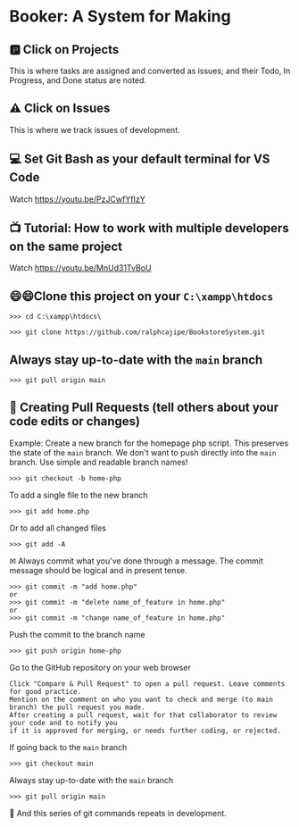 # Booker: A System for Making

## 🅿 Click on Projects 
This is where tasks are assigned and converted as issues; and their Todo, In Progress, and Done status are noted.

## ⚠ Click on Issues
This is where we track issues of development.

## 💻 Set Git Bash as your default terminal for VS Code
Watch https://youtu.be/PzJCwfYfIzY

## 📺 Tutorial: How to work with multiple developers on the same project 
Watch https://youtu.be/MnUd31TvBoU

## 😄😄Clone this project on your ```C:\xampp\htdocs```
```
>>> cd C:\xampp\htdocs\

>>> git clone https://github.com/ralphcajipe/BookstoreSystem.git
```

## Always stay up-to-date with the ```main``` branch
```
>>> git pull origin main
```

## 📢 Creating Pull Requests (tell others about your code edits or changes)
Example: Create a new branch for the homepage php script. This preserves the state of the ```main``` branch. We don't want to push directly into the ```main``` branch.
Use simple and readable branch names!
```
>>> git checkout -b home-php
```

To add a single file to the new branch
```
>>> git add home.php
```

Or to add all changed files
```
>>> git add -A
```

✉ Always commit what you've done through a message.
The commit message should be logical and in present tense.
```
>>> git commit -m "add home.php"
or
>>> git commit -m "delete name_of_feature in home.php"
or
>>> git commit -m "change name_of_feature in home.php"
```

Push the commit to the branch name
```
>>> git push origin home-php
```

Go to the GitHub repository on your web browser
```
Click "Compare & Pull Request" to open a pull request. Leave comments for good practice.
Mention on the comment on who you want to check and merge (to main branch) the pull request you made.
After creating a pull request, wait for that collaborator to review your code and to notify you
if it is approved for merging, or needs further coding, or rejected.
```

If going back to the ```main``` branch
```
>>> git checkout main
```

Always stay up-to-date with the ```main``` branch
```
>>> git pull origin main
```

🔁 And this series of git commands repeats in development.
